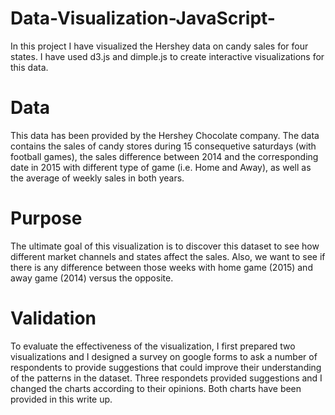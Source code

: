 # Data-Visualization-JavaScript-
In this project I have visualized the Hershey data on candy sales for four states. I have used d3.js and dimple.js to create interactive visualizations for this data.

# Data
This data has been provided by the Hershey Chocolate company. The data contains the sales of candy stores during 15 consequetive saturdays (with football games), the sales difference between 2014 and the corresponding date in 2015 with different type of game (i.e. Home and Away), as well as the average of weekly sales in both years.

# Purpose 

The ultimate goal of this visualization is to discover this dataset to see how different market channels and states affect the sales. Also, we want to see if there is any difference between those weeks with home game (2015) and away game (2014) versus the opposite.

# Validation
To evaluate the effectiveness of the visualization, I first prepared two visualizations and I designed a survey on google forms to ask a number of respondents to provide suggestions that could improve their understanding of the patterns in the dataset. Three respondets provided suggestions and I changed the charts according to their opinions. Both charts have been provided in this write up.

